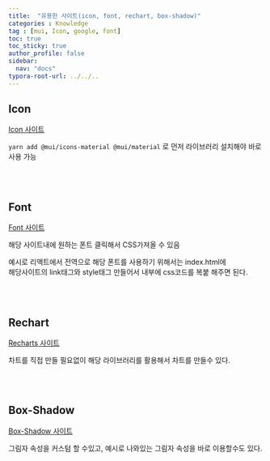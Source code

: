 ```yaml
---
title:  "유용한 사이트(icon, font, rechart, box-shadow)"
categories : Knowledge
tag : [mui, Icon, google, font]
toc: true
toc_sticky: true
author_profile: false
sidebar:
  nav: "docs"
typora-root-url: ../../..
---
```




## Icon

[Icon 사이트](https://mui.com/material-ui/material-icons/)

`yarn add @mui/icons-material @mui/material` 로 먼저 라이브러리 설치해야 바로 사용 가능

<br><br>

## Font

[Font 사이트](https://fonts.google.com/specimen/Urbanist)

해당 사이트내에 원하는 폰트 클릭해서 CSS가져올 수 있음

예시로 리액트에서 전역으로 해당 폰트를 사용하기 위해서는 index.html에   
해당사이트의 link태그와 style태그 만들어서 내부에 css코드를 복붙 해주면 된다.

<br><br>

## Rechart

[Recharts 사이트](https://recharts.org/en-US/guide/installation)

차트를 직접 만들 필요없이 해당 라이브러리를 활용해서 차트를 만들수 있다.

<br><br>

## Box-Shadow

[Box-Shadow 사이트](https://html-css-js.com/css/generator/box-shadow/)

그림자 속성을 커스텀 할 수있고, 예시로 나와있는 그림자 속성을 바로 이용할수도 있다.









